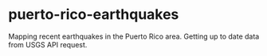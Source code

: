 # puerto-rico-earthquakes
Mapping recent earthquakes in the Puerto Rico area. Getting up to date data from USGS API request.
